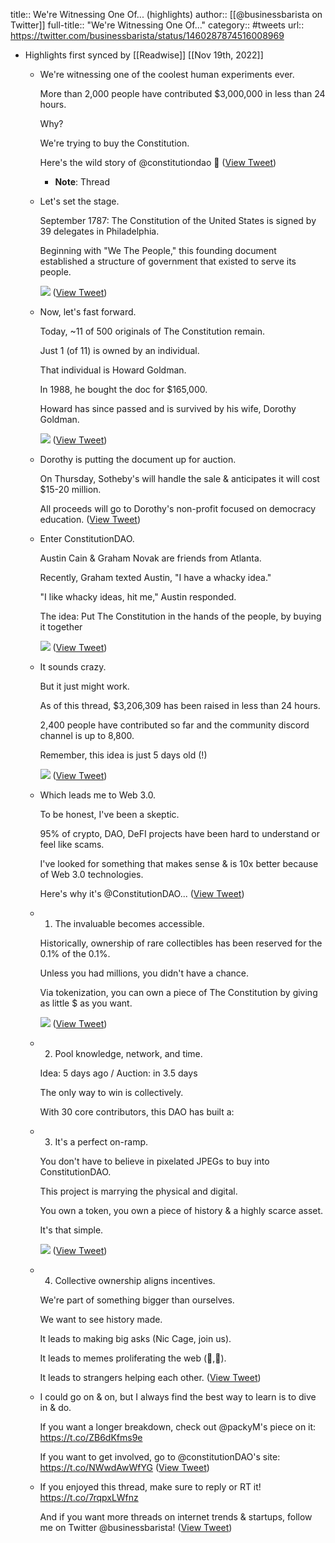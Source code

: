 title:: We're Witnessing One Of... (highlights)
author:: [[@businessbarista on Twitter]]
full-title:: "We're Witnessing One Of..."
category:: #tweets
url:: https://twitter.com/businessbarista/status/1460287874516008969

- Highlights first synced by [[Readwise]] [[Nov 19th, 2022]]
	- We're witnessing one of the coolest human experiments ever. 
	  
	  More than 2,000 people have contributed $3,000,000 in less than 24 hours. 
	  
	  Why? 
	  
	  We're trying to buy the Constitution. 
	  
	  Here's the wild story of @constitutiondao 🧵 ([View Tweet](https://twitter.com/businessbarista/status/1460287874516008969))
		- **Note**: Thread
	- Let's set the stage. 
	  
	  September 1787: The Constitution of the United States is signed by 39 delegates in Philadelphia. 
	  
	  Beginning with "We The People," this founding document established a structure of government that existed to serve its people. 
	  
	  ![](https://pbs.twimg.com/media/FEP8FxnXoAM7DyM.jpg) ([View Tweet](https://twitter.com/businessbarista/status/1460287886033620994))
	- Now, let's fast forward. 
	  
	  Today, ~11 of 500 originals of The Constitution remain. 
	  
	  Just 1 (of 11) is owned by an individual. 
	  
	  That individual is Howard Goldman. 
	  
	  In 1988, he bought the doc for $165,000. 
	  
	  Howard has since passed and is survived by his wife, Dorothy Goldman. 
	  
	  ![](https://pbs.twimg.com/media/FEP8GTxXEAk8ahO.jpg) ([View Tweet](https://twitter.com/businessbarista/status/1460287892304060418))
	- Dorothy is putting the document up for auction. 
	  
	  On Thursday, Sotheby's will handle the sale & anticipates it will cost $15-20 million. 
	  
	  All proceeds will go to Dorothy's non-profit focused on democracy education. ([View Tweet](https://twitter.com/businessbarista/status/1460287893478555653))
	- Enter ConstitutionDAO. 
	  
	  Austin Cain & Graham Novak are friends from Atlanta. 
	  
	  Recently, Graham texted Austin, "I have a whacky idea."
	  
	  "I like whacky ideas, hit me," Austin responded. 
	  
	  The idea: Put The Constitution in the hands of the people, by buying it together 
	  
	  ![](https://pbs.twimg.com/media/FEP8GtfWQAQgI9F.jpg) ([View Tweet](https://twitter.com/businessbarista/status/1460287902185836551))
	- It sounds crazy. 
	  
	  But it just might work. 
	  
	  As of this thread, $3,206,309 has been raised in less than 24 hours. 
	  
	  2,400 people have contributed so far and the community discord channel is up to 8,800. 
	  
	  Remember, this idea is just 5 days old (!) 
	  
	  ![](https://pbs.twimg.com/media/FEP8HJ2XoAg8jhk.jpg) ([View Tweet](https://twitter.com/businessbarista/status/1460287908301230085))
	- Which leads me to Web 3.0. 
	  
	  To be honest, I've been a skeptic. 
	  
	  95% of crypto, DAO, DeFI projects have been hard to understand or feel like scams. 
	  
	  I've looked for something that makes sense & is 10x better because of Web 3.0 technologies. 
	  
	  Here's why it's @ConstitutionDAO... ([View Tweet](https://twitter.com/businessbarista/status/1460287910134128641))
	- 1) The invaluable becomes accessible. 
	  
	  Historically, ownership of rare collectibles has been reserved for the 0.1% of the 0.1%. 
	  
	  Unless you had millions, you didn't have a chance. 
	  
	  Via tokenization, you can own a piece of The Constitution by giving as little $ as you want. 
	  
	  ![](https://pbs.twimg.com/media/FEP8HqWWQAARZcv.jpg) ([View Tweet](https://twitter.com/businessbarista/status/1460287924835082244))
	- 2) Pool knowledge, network, and time.
	  
	  Idea: 5 days ago / Auction: in 3.5 days
	  
	  The only way to win is collectively. 
	  
	  With 30 core contributors, this DAO has built a:
	- 3) It's a perfect on-ramp. 
	  
	  You don't have to believe in pixelated JPEGs to buy into ConstitutionDAO. 
	  
	  This project is marrying the physical and digital. 
	  
	  You own a token, you own a piece of history & a highly scarce asset. 
	  
	  It's that simple. 
	  
	  ![](https://pbs.twimg.com/media/FEP8IlcXIAEDBxo.jpg) ([View Tweet](https://twitter.com/businessbarista/status/1460287931663503360))
	- 4) Collective ownership aligns incentives.
	  
	  We're part of something bigger than ourselves. 
	  
	  We want to see history made. 
	  
	  It leads to making big asks (Nic Cage, join us). 
	  
	  It leads to memes proliferating the web (📜,📜). 
	  
	  It leads to strangers helping each other. ([View Tweet](https://twitter.com/businessbarista/status/1460287932837806096))
	- I could go on & on, but I always find the best way to learn is to dive in & do. 
	  
	  If you want a longer breakdown, check out @packyM's piece on it: https://t.co/ZB6dKfms9e
	  
	  If you want to get involved, go to @constitutionDAO's site: https://t.co/NWwdAwWfYG ([View Tweet](https://twitter.com/businessbarista/status/1460287933819334660))
	- If you enjoyed this thread, make sure to reply or RT it! https://t.co/7rqpxLWfnz
	  
	  And if you want more threads on internet trends & startups, follow me on Twitter @businessbarista! ([View Tweet](https://twitter.com/businessbarista/status/1460288235582758921))